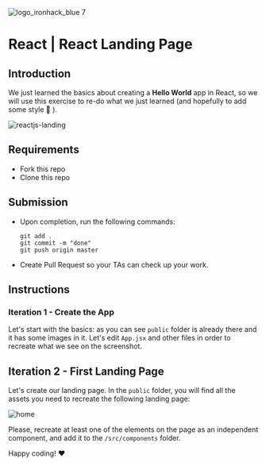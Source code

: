![logo_ironhack_blue 7](https://user-images.githubusercontent.com/23629340/40541063-a07a0a8a-601a-11e8-91b5-2f13e4e6b441.png)

# React | React Landing Page

## Introduction

We just learned the basics about creating a **Hello World** app in React, so we will use this exercise to re-do what we just learned (and hopefully to add some style :blossom: ).

![reactjs-landing](https://user-images.githubusercontent.com/23629340/43717301-63db38d2-9987-11e8-81a6-34ea48342663.png)

## Requirements

- Fork this repo
- Clone this repo

## Submission

- Upon completion, run the following commands:

  ```
  git add .
  git commit -m "done"
  git push origin master
  ```

- Create Pull Request so your TAs can check up your work.

## Instructions

### Iteration 1 - Create the App

Let's start with the basics: as you can see `public` folder is already there and it has some images in it. Let's edit `App.jsx` and other files in order to recreate what we see on the screenshot.

## Iteration 2 - First Landing Page

Let's create our landing page. In the `public` folder, you will find all the assets you need to recreate the following landing page:

![home](https://user-images.githubusercontent.com/23629340/43718926-863a3c7a-998c-11e8-803b-7c9bc87425bb.png)

Please, recreate at least one of the elements on the page as an independent component, and add it to the `/src/components` folder.

Happy coding! :heart:
